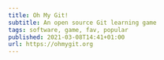 ```yaml
---
title: Oh My Git!
subtitle: An open source Git learning game
tags: software, game, fav, popular
published: 2021-03-08T14:41+01:00
url: https://ohmygit.org
---
```

